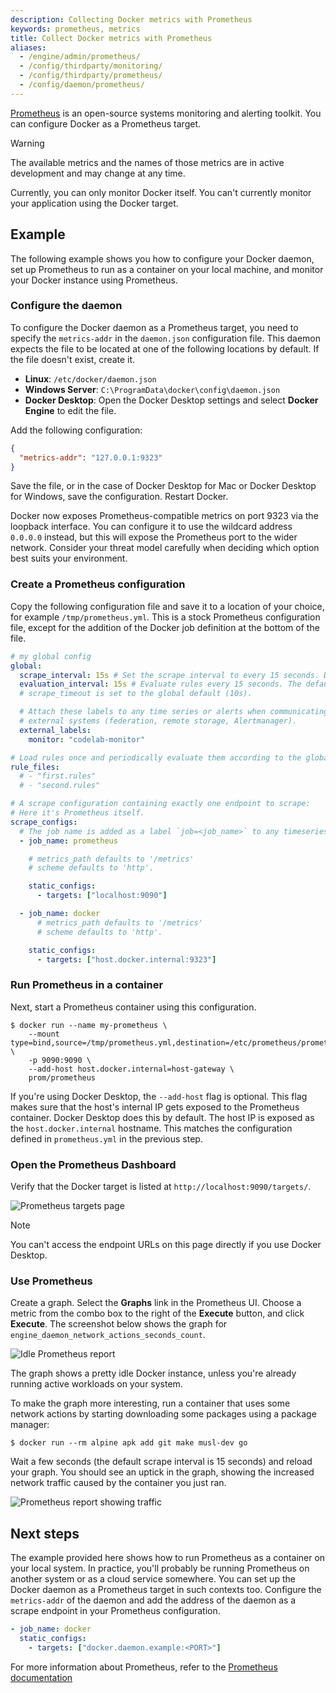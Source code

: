 ```yaml
---
description: Collecting Docker metrics with Prometheus
keywords: prometheus, metrics
title: Collect Docker metrics with Prometheus
aliases:
  - /engine/admin/prometheus/
  - /config/thirdparty/monitoring/
  - /config/thirdparty/prometheus/
  - /config/daemon/prometheus/
---
```


[Prometheus](https://prometheus.io/) is an open-source systems monitoring and
alerting toolkit. You can configure Docker as a Prometheus target.

> [!WARNING]
>
> The available metrics and the names of those metrics are in active
> development and may change at any time.

Currently, you can only monitor Docker itself. You can't currently monitor your
application using the Docker target.

## Example

The following example shows you how to configure your Docker daemon, set up
Prometheus to run as a container on your local machine, and monitor your Docker
instance using Prometheus.

### Configure the daemon

To configure the Docker daemon as a Prometheus target, you need to specify the
`metrics-addr` in the `daemon.json` configuration file. This daemon expects
the file to be located at one of the following locations by default. If the
file doesn't exist, create it.

- **Linux**: `/etc/docker/daemon.json`
- **Windows Server**: `C:\ProgramData\docker\config\daemon.json`
- **Docker Desktop**: Open the Docker Desktop settings and select **Docker Engine** to edit the file.

Add the following configuration:

```json
{
  "metrics-addr": "127.0.0.1:9323"
}
```

Save the file, or in the case of Docker Desktop for Mac or Docker Desktop for
Windows, save the configuration. Restart Docker.

Docker now exposes Prometheus-compatible metrics on port 9323 via the loopback
interface. You can configure it to use the wildcard address `0.0.0.0` instead,
but this will expose the Prometheus port to the wider network. Consider your
threat model carefully when deciding which option best suits your environment.

### Create a Prometheus configuration

Copy the following configuration file and save it to a location of your choice,
for example `/tmp/prometheus.yml`. This is a stock Prometheus configuration file,
except for the addition of the Docker job definition at the bottom of the file.

```yml
# my global config
global:
  scrape_interval: 15s # Set the scrape interval to every 15 seconds. Default is every 1 minute.
  evaluation_interval: 15s # Evaluate rules every 15 seconds. The default is every 1 minute.
  # scrape_timeout is set to the global default (10s).

  # Attach these labels to any time series or alerts when communicating with
  # external systems (federation, remote storage, Alertmanager).
  external_labels:
    monitor: "codelab-monitor"

# Load rules once and periodically evaluate them according to the global 'evaluation_interval'.
rule_files:
  # - "first.rules"
  # - "second.rules"

# A scrape configuration containing exactly one endpoint to scrape:
# Here it's Prometheus itself.
scrape_configs:
  # The job name is added as a label `job=<job_name>` to any timeseries scraped from this config.
  - job_name: prometheus

    # metrics_path defaults to '/metrics'
    # scheme defaults to 'http'.

    static_configs:
      - targets: ["localhost:9090"]

  - job_name: docker
      # metrics_path defaults to '/metrics'
      # scheme defaults to 'http'.

    static_configs:
      - targets: ["host.docker.internal:9323"]
```

### Run Prometheus in a container

Next, start a Prometheus container using this configuration.

```console
$ docker run --name my-prometheus \
    --mount type=bind,source=/tmp/prometheus.yml,destination=/etc/prometheus/prometheus.yml \
    -p 9090:9090 \
    --add-host host.docker.internal=host-gateway \
    prom/prometheus
```

If you're using Docker Desktop, the `--add-host` flag is optional. This flag
makes sure that the host's internal IP gets exposed to the Prometheus
container. Docker Desktop does this by default. The host IP is exposed as the
`host.docker.internal` hostname. This matches the configuration defined in
`prometheus.yml` in the previous step.

### Open the Prometheus Dashboard

Verify that the Docker target is listed at `http://localhost:9090/targets/`.

![Prometheus targets page](images/prometheus-targets.webp)

> [!NOTE]
>
> You can't access the endpoint URLs on this page directly if you use Docker
> Desktop.

### Use Prometheus

Create a graph. Select the **Graphs** link in the Prometheus UI. Choose a metric
from the combo box to the right of the **Execute** button, and click
**Execute**. The screenshot below shows the graph for
`engine_daemon_network_actions_seconds_count`.

![Idle Prometheus report](images/prometheus-graph_idle.webp)

The graph shows a pretty idle Docker instance, unless you're already running
active workloads on your system.

To make the graph more interesting, run a container that uses some network
actions by starting downloading some packages using a package manager:

```console
$ docker run --rm alpine apk add git make musl-dev go
```

Wait a few seconds (the default scrape interval is 15 seconds) and reload your
graph. You should see an uptick in the graph, showing the increased network
traffic caused by the container you just ran.

![Prometheus report showing traffic](images/prometheus-graph_load.webp)

## Next steps

The example provided here shows how to run Prometheus as a container on your
local system. In practice, you'll probably be running Prometheus on another
system or as a cloud service somewhere. You can set up the Docker daemon as a
Prometheus target in such contexts too. Configure the `metrics-addr` of the
daemon and add the address of the daemon as a scrape endpoint in your
Prometheus configuration.

```yaml
- job_name: docker
  static_configs:
    - targets: ["docker.daemon.example:<PORT>"]
```

For more information about Prometheus, refer to the
[Prometheus documentation](https://prometheus.io/docs/introduction/overview/)
